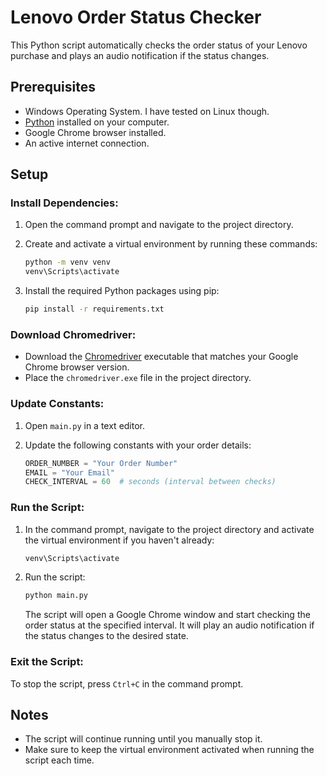 # Lenovo Order Status Checker

This Python script automatically checks the order status of your Lenovo purchase and plays an audio notification if the status changes.

## Prerequisites
- Windows Operating System. I have tested on Linux though.
- [Python](https://www.python.org/downloads/) installed on your computer.
- Google Chrome browser installed.
- An active internet connection.

## Setup

### Install Dependencies:

1. Open the command prompt and navigate to the project directory.
2. Create and activate a virtual environment by running these commands:

    ```bash
    python -m venv venv
    venv\Scripts\activate
    ```

3. Install the required Python packages using pip:

    ```bash
    pip install -r requirements.txt
    ```

### Download Chromedriver:

- Download the [Chromedriver](https://sites.google.com/a/chromium.org/chromedriver/downloads) executable that matches your Google Chrome browser version.
- Place the `chromedriver.exe` file in the project directory.

### Update Constants:

1. Open `main.py` in a text editor.
2. Update the following constants with your order details:

    ```python
    ORDER_NUMBER = "Your Order Number"
    EMAIL = "Your Email"
    CHECK_INTERVAL = 60  # seconds (interval between checks)
    ```

### Run the Script:

1. In the command prompt, navigate to the project directory and activate the virtual environment if you haven't already:

    ```bash
    venv\Scripts\activate
    ```

2. Run the script:

    ```bash
    python main.py
    ```

   The script will open a Google Chrome window and start checking the order status at the specified interval. It will play an audio notification if the status changes to the desired state.

### Exit the Script:

To stop the script, press `Ctrl+C` in the command prompt.

## Notes

- The script will continue running until you manually stop it.
- Make sure to keep the virtual environment activated when running the script each time.
